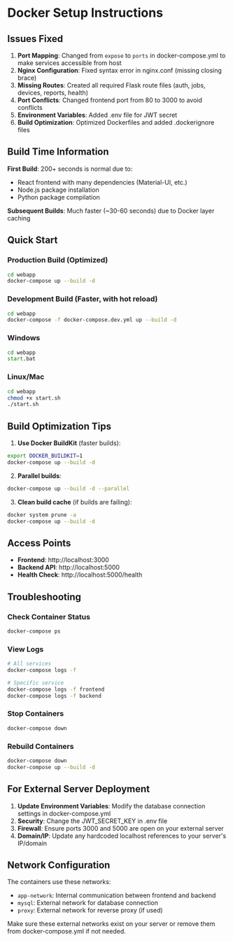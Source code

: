 # Docker Setup Instructions

## Issues Fixed

1. **Port Mapping**: Changed from `expose` to `ports` in docker-compose.yml to make services accessible from host
2. **Nginx Configuration**: Fixed syntax error in nginx.conf (missing closing brace)
3. **Missing Routes**: Created all required Flask route files (auth, jobs, devices, reports, health)
4. **Port Conflicts**: Changed frontend port from 80 to 3000 to avoid conflicts
5. **Environment Variables**: Added .env file for JWT secret
6. **Build Optimization**: Optimized Dockerfiles and added .dockerignore files

## Build Time Information

**First Build**: 200+ seconds is normal due to:
- React frontend with many dependencies (Material-UI, etc.)
- Node.js package installation
- Python package compilation

**Subsequent Builds**: Much faster (~30-60 seconds) due to Docker layer caching

## Quick Start

### Production Build (Optimized)
```bash
cd webapp
docker-compose up --build -d
```

### Development Build (Faster, with hot reload)
```bash
cd webapp
docker-compose -f docker-compose.dev.yml up --build -d
```

### Windows
```cmd
cd webapp
start.bat
```

### Linux/Mac
```bash
cd webapp
chmod +x start.sh
./start.sh
```

## Build Optimization Tips

1. **Use Docker BuildKit** (faster builds):
```bash
export DOCKER_BUILDKIT=1
docker-compose up --build -d
```

2. **Parallel builds**:
```bash
docker-compose up --build -d --parallel
```

3. **Clean build cache** (if builds are failing):
```bash
docker system prune -a
docker-compose up --build -d
```

## Access Points

- **Frontend**: http://localhost:3000
- **Backend API**: http://localhost:5000
- **Health Check**: http://localhost:5000/health

## Troubleshooting

### Check Container Status
```bash
docker-compose ps
```

### View Logs
```bash
# All services
docker-compose logs -f

# Specific service
docker-compose logs -f frontend
docker-compose logs -f backend
```

### Stop Containers
```bash
docker-compose down
```

### Rebuild Containers
```bash
docker-compose down
docker-compose up --build -d
```

## For External Server Deployment

1. **Update Environment Variables**: Modify the database connection settings in docker-compose.yml
2. **Security**: Change the JWT_SECRET_KEY in .env file
3. **Firewall**: Ensure ports 3000 and 5000 are open on your external server
4. **Domain/IP**: Update any hardcoded localhost references to your server's IP/domain

## Network Configuration

The containers use these networks:
- `app-network`: Internal communication between frontend and backend
- `mysql`: External network for database connection
- `proxy`: External network for reverse proxy (if used)

Make sure these external networks exist on your server or remove them from docker-compose.yml if not needed.